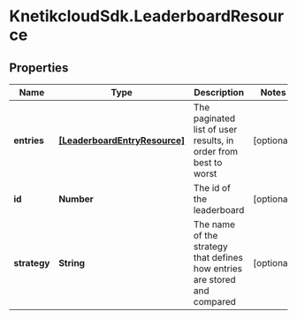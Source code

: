 # KnetikcloudSdk.LeaderboardResource

## Properties
Name | Type | Description | Notes
------------ | ------------- | ------------- | -------------
**entries** | [**[LeaderboardEntryResource]**](LeaderboardEntryResource.md) | The paginated list of user results, in order from best to worst | [optional] 
**id** | **Number** | The id of the leaderboard | [optional] 
**strategy** | **String** | The name of the strategy that defines how entries are stored and compared | [optional] 


